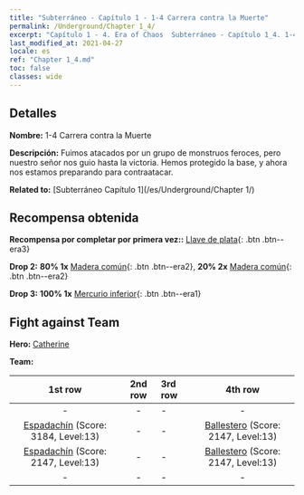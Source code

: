 ```yaml
---
title: "Subterráneo - Capítulo 1 - 1-4 Carrera contra la Muerte"
permalink: /Underground/Chapter 1_4/
excerpt: "Capítulo 1 - 4. Era of Chaos  Subterráneo - Capítulo 1_4. 1-4 Carrera contra la Muerte"
last_modified_at: 2021-04-27
locale: es
ref: "Chapter 1_4.md"
toc: false
classes: wide
---
```


## Detalles

 **Nombre:** 1-4 Carrera contra la Muerte

 **Descripción:** Fuimos atacados por un grupo de monstruos feroces, pero nuestro señor nos guio hasta la victoria. Hemos protegido la base, y ahora nos estamos preparando para contraatacar.

 **Related to:** [Subterráneo Capítulo 1](/es/Underground/Chapter 1/)

## Recompensa obtenida

 **Recompensa por completar por primera vez::** [Llave de plata](/ItemsES/con_693/){: .btn .btn--era3}

 **Drop 2:** **80% 1x** [Madera común](/ItemsES/mat_7/){: .btn .btn--era2}, **20% 2x** [Madera común](/ItemsES/mat_7/){: .btn .btn--era2}

 **Drop 3:** **100% 1x** [Mercurio inferior](/ItemsES/mat_2/){: .btn .btn--era1}


## Fight against Team
 **Hero:** [Catherine](/es/heroes/Catherine/)

 **Team:**


  | 1st row | 2nd row | 3rd row | 4th row |
  |:----:|:----:|:----|:----:|
  | - | - | - | - |
  | [Espadachín](/es/units/Swordsman/) (Score: 3184, Level:13)  | - | - | [Ballestero](/es/units/Marksman/) (Score: 2147, Level:13)  |
  | [Espadachín](/es/units/Swordsman/) (Score: 2147, Level:13)  | - | - | [Ballestero](/es/units/Marksman/) (Score: 2147, Level:13)  |
  | - | - | - | - |



